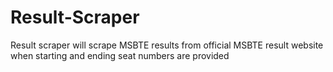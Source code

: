 # Result-Scraper
Result scraper will scrape MSBTE results from official MSBTE result website when starting and ending seat numbers are provided
